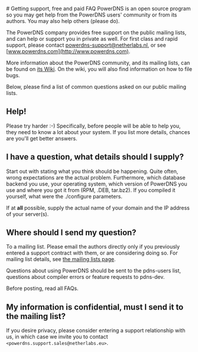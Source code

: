 # Getting support, free and paid FAQ
PowerDNS is an open source program so you may get help from the PowerDNS users'
community or from its authors. You may also help others (please do).

The PowerDNS company provides free support on the public mailing lists, and can
help or support you in private as well. For first class and rapid support,
please contact powerdns-support@netherlabs.nl, or see
[www.powerdns.com](http://www.powerdns.com).

More information about the PowerDNS community, and its mailing lists, can be
found on [its Wiki](http://wiki.powerdns.com). On the wiki, you will also find
information on how to file bugs.

Below, please find a list of common questions asked on our public mailing lists.

## Help!
Please try harder :-) Specifically, before people will be able to help you,
they need to know a lot about your system. If you list more details, chances are
you'll get better answers.

## I have a question, what details should I supply?
Start out with stating what you think should be happening. Quite often, wrong
expectations are the actual problem. Furthermore, which database backend you
use, your operating system, which version of PowerDNS you use and where you got
it from (RPM, .DEB, tar.bz2). If you compiled it yourself, what were the
./configure parameters.

If at **all** possible, supply the actual name of your domain and the IP address
of your server(s).

## Where should I send my question?
To a mailing list. Please email the authors directly only if you previously
entered a support contract with them, or are considering doing so. For mailing
list details, see [the mailing lists page](http://mailman.powerdns.com/mailman/admin/).

Questions about using PowerDNS should be sent to the pdns-users list, questions
about compiler errors or feature requests to pdns-dev.

Before posting, read all FAQs.

## My information is confidential, must I send it to the mailing list?
If you desire privacy, please consider entering a support relationship with us,
in which case we invite you to contact `<powerdns.support.sales@netherlabs.eu>`.
